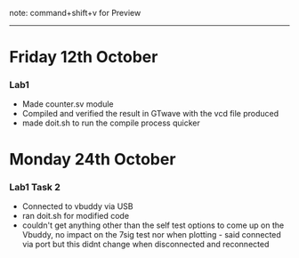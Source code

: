 note: command+shift+v for Preview

---

# Friday 12th October
### Lab1

- Made counter.sv module
- Compiled and verified the result in GTwave with the vcd file produced
- made doit.sh to run the compile process quicker

# Monday 24th October

### Lab1 Task 2

- Connected to vbuddy via USB 
- ran doit.sh for modified code
- couldn't get anything other than the self test options to come up on the Vbuddy, no impact on the 7sig test nor when plotting - said connected via port but this didnt change when disconnected and reconnected

